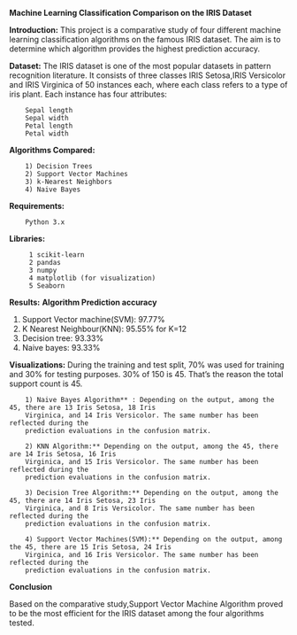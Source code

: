 **Machine Learning Classification Comparison on the IRIS Dataset**

**Introduction:**
This project is a comparative study of four different machine learning classification algorithms on the famous IRIS dataset. The aim is to determine which algorithm provides the highest prediction accuracy.

**Dataset:**
The IRIS dataset is one of the most popular datasets in pattern recognition literature. It consists of three classes IRIS Setosa,IRIS Versicolor and IRIS Virginica of 50 instances each, where each class refers to a type of iris plant. Each instance has four attributes:

        Sepal length
        Sepal width
        Petal length
        Petal width

**Algorithms Compared:**

        1) Decision Trees
        2) Support Vector Machines
        3) k-Nearest Neighbors
        4) Naive Bayes

**Requirements:**
        
        Python 3.x

****Libraries:****
        
         1 scikit-learn
         2 pandas
         3 numpy
         4 matplotlib (for visualization)
         5 Seaborn

**Results:**
        **Algorithm	                     Prediction accuracy**
1) Support Vector machine(SVM):	             97.77%
2) K Nearest Neighbour(KNN):	             95.55% for K=12
3) Decision tree:	                       93.33%
4) Naive bayes:                               93.33%

**Visualizations:**
        During the training and test split, 70% was used for training and 30% for testing purposes.
        30% of 150 is 45. That’s the reason the total support count is 45.

        1) Naive Bayes Algorithm** : Depending on the output, among the 45, there are 13 Iris Setosa, 18 Iris 
        Virginica, and 14 Iris Versicolor. The same number has been reflected during the 
        prediction evaluations in the confusion matrix.
        
        2) KNN Algorithm:** Depending on the output, among the 45, there are 14 Iris Setosa, 16 Iris 
        Virginica, and 15 Iris Versicolor. The same number has been reflected during the 
        prediction evaluations in the confusion matrix.
        
        3) Decision Tree Algorithm:** Depending on the output, among the 45, there are 14 Iris Setosa, 23 Iris 
        Virginica, and 8 Iris Versicolor. The same number has been reflected during the 
        prediction evaluations in the confusion matrix.
        
        4) Support Vector Machines(SVM):** Depending on the output, among the 45, there are 15 Iris Setosa, 24 Iris 
        Virginica, and 16 Iris Versicolor. The same number has been reflected during the 
        prediction evaluations in the confusion matrix.

**Conclusion**

Based on the comparative study,Support Vector Machine Algorithm proved to be the most efficient for the IRIS dataset among the four algorithms tested.


